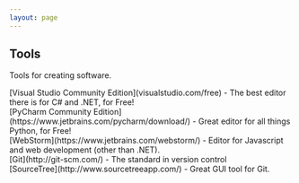 ```yaml
---
layout: page
---
```

<h2>Tools</h2>
<p>Tools for creating software.</p>
[Visual Studio Community Edition](visualstudio.com/free) - The best editor there is for C# and .NET, for Free!<br>
[PyCharm Community Edition](https://www.jetbrains.com/pycharm/download/) - Great editor for all things Python, for Free!<br>
[WebStorm](https://www.jetbrains.com/webstorm/) - Editor for Javascript and web development (other than .NET).<br>
[Git](http://git-scm.com/) - The standard in version control<br>
        [SourceTree](http://www.sourcetreeapp.com/) - Great GUI tool for Git.